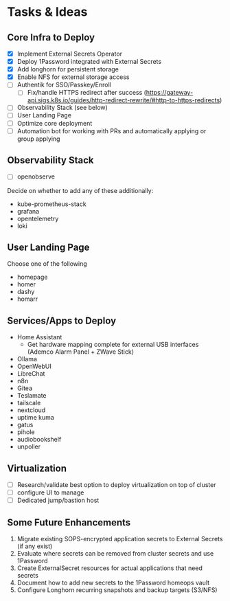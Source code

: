# Tasks & Ideas

## Core Infra to Deploy
- [x] Implement External Secrets Operator
- [x] Deploy 1Password integrated with External Secrets
- [x] Add longhorn for persistent storage
- [x] Enable NFS for external storage access
- [ ] Authentik for SSO/Passkey/Enroll
  - [ ] Fix/handle HTTPS redirect after success (https://gateway-api.sigs.k8s.io/guides/http-redirect-rewrite/#http-to-https-redirects)
- [ ] Observability Stack (see below)
- [ ] User Landing Page
- [ ] Optimize core deployment
- [ ] Automation bot for working with PRs and automatically applying or group applying

## Observability Stack
- [ ] openobserve

Decide on whether to add any of these additionally:
- kube-prometheus-stack
- grafana
- opentelemetry
- loki

## User Landing Page
Choose one of the following
- homepage
- homer
- dashy
- homarr

## Services/Apps to Deploy
- Home Assistant
  - Get hardware mapping complete for external USB interfaces (Ademco Alarm Panel + ZWave Stick)
- Ollama
- OpenWebUI
- LibreChat
- n8n
- Gitea
- Teslamate
- tailscale
- nextcloud
- uptime kuma
- gatus
- pihole
- audiobookshelf
- unpoller


## Virtualization
- [ ] Research/validate best option to deploy virtualization on top of cluster
- [ ] configure UI to manage
- [ ] Dedicated jump/bastion host

## Some Future Enhancements
1. Migrate existing SOPS-encrypted application secrets to External Secrets (if any exist)
2. Evaluate where secrets can be removed from cluster secrets and use 1Password
3. Create ExternalSecret resources for actual applications that need secrets
4. Document how to add new secrets to the 1Password homeops vault
5. Configure Longhorn recurring snapshots and backup targets (S3/NFS)